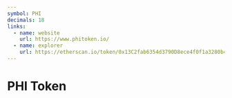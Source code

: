 ```yaml
---
symbol: PHI
decimals: 18
links:
  - name: website
    url: https://www.phitoken.io/
  - name: explorer
    url: https://etherscan.io/token/0x13C2fab6354d3790D8ece4f0f1a3280b4A25aD96
---
```


# PHI Token
